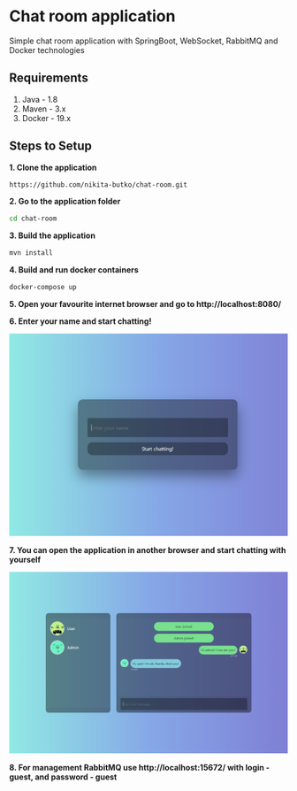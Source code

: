 # Chat room application
<p> Simple chat room application with SpringBoot, WebSocket, RabbitMQ and Docker technologies </p>

## Requirements

1. Java - 1.8
2. Maven - 3.x
3. Docker - 19.x

## Steps to Setup

**1. Clone the application**

```bash
https://github.com/nikita-butko/chat-room.git
```

**2. Go to the application folder**

```bash
cd chat-room
```

**3. Build the application**

```bash
mvn install
```

**4. Build and run docker containers**

```bash
docker-compose up
```

**5. Open your favourite internet browser and go to http://localhost:8080/**

**6. Enter your name and start chatting!**

![App Screenshot](welcome.png)

**7. You can open the application in another browser and start chatting with yourself**

![App Screenshot](chatting.png)

**8. For management RabbitMQ use http://localhost:15672/ with login - guest, and password - guest**
